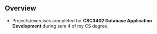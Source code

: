 ## Overview
- Projects/exercises completed for **CSC3402 Database Application Development** during sem 4 of my CS degree.
